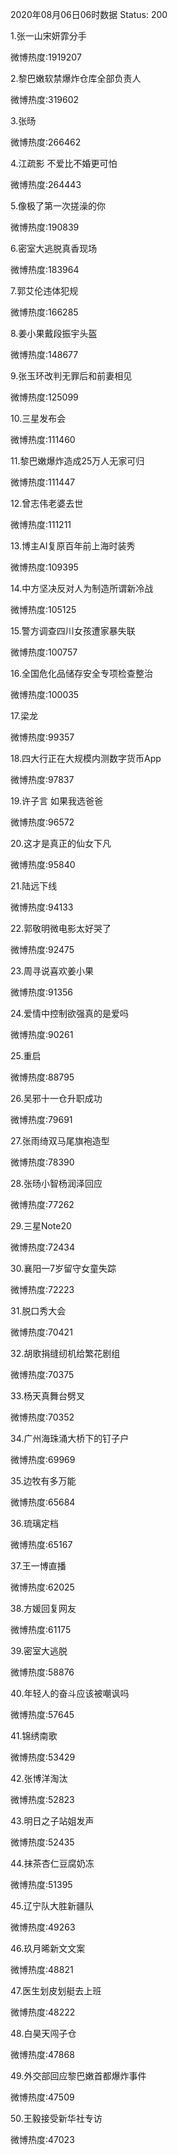2020年08月06日06时数据
Status: 200

1.张一山宋妍霏分手

微博热度:1919207

2.黎巴嫩软禁爆炸仓库全部负责人

微博热度:319602

3.张旸

微博热度:266462

4.江疏影 不爱比不婚更可怕

微博热度:264443

5.像极了第一次搓澡的你

微博热度:190839

6.密室大逃脱真香现场

微博热度:183964

7.郭艾伦违体犯规

微博热度:166285

8.姜小果戴段振宇头盔

微博热度:148677

9.张玉环改判无罪后和前妻相见

微博热度:125099

10.三星发布会

微博热度:111460

11.黎巴嫩爆炸造成25万人无家可归

微博热度:111447

12.曾志伟老婆去世

微博热度:111211

13.博主AI复原百年前上海时装秀

微博热度:109395

14.中方坚决反对人为制造所谓新冷战

微博热度:105125

15.警方调查四川女孩遭家暴失联

微博热度:100757

16.全国危化品储存安全专项检查整治

微博热度:100035

17.梁龙

微博热度:99357

18.四大行正在大规模内测数字货币App

微博热度:97837

19.许子言 如果我选爸爸

微博热度:96572

20.这才是真正的仙女下凡

微博热度:95840

21.陆远下线

微博热度:94133

22.郭敬明微电影太好哭了

微博热度:92475

23.周寻说喜欢姜小果

微博热度:91356

24.爱情中控制欲强真的是爱吗

微博热度:90261

25.重启

微博热度:88795

26.吴邪十一仓升职成功

微博热度:79691

27.张雨绮双马尾旗袍造型

微博热度:78390

28.张旸小智杨润泽回应

微博热度:77262

29.三星Note20

微博热度:72434

30.襄阳一7岁留守女童失踪

微博热度:72223

31.脱口秀大会

微博热度:70421

32.胡歌捐缝纫机给繁花剧组

微博热度:70375

33.杨天真舞台劈叉

微博热度:70352

34.广州海珠涌大桥下的钉子户

微博热度:69969

35.边牧有多万能

微博热度:65684

36.琉璃定档

微博热度:65167

37.王一博直播

微博热度:62025

38.方媛回复网友

微博热度:61175

39.密室大逃脱

微博热度:58876

40.年轻人的奋斗应该被嘲讽吗

微博热度:57645

41.锦绣南歌

微博热度:53429

42.张博洋淘汰

微博热度:52823

43.明日之子站姐发声

微博热度:52435

44.抹茶杏仁豆腐奶冻

微博热度:51395

45.辽宁队大胜新疆队

微博热度:49263

46.玖月晞新文文案

微博热度:48821

47.医生划皮划艇去上班

微博热度:48222

48.白昊天闯子仓

微博热度:47868

49.外交部回应黎巴嫩首都爆炸事件

微博热度:47509

50.王毅接受新华社专访

微博热度:47023

